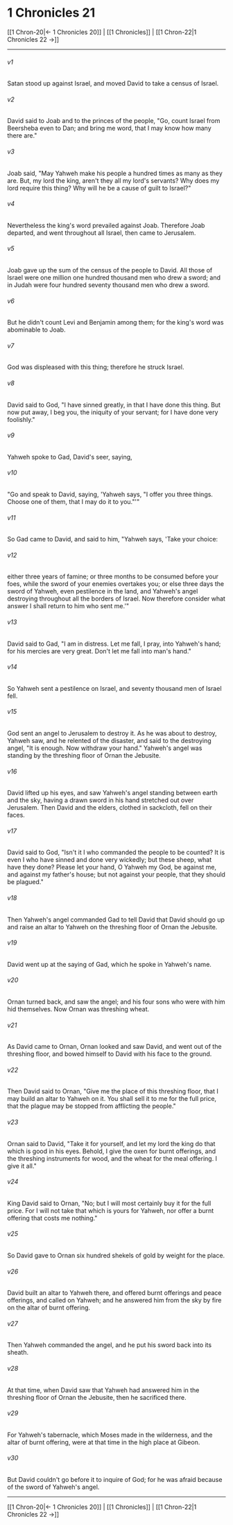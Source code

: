 # 1 Chronicles 21

[[1 Chron-20|← 1 Chronicles 20]] | [[1 Chronicles]] | [[1 Chron-22|1 Chronicles 22 →]]
***



###### v1 
Satan stood up against Israel, and moved David to take a census of Israel. 

###### v2 
David said to Joab and to the princes of the people, "Go, count Israel from Beersheba even to Dan; and bring me word, that I may know how many there are." 

###### v3 
Joab said, "May Yahweh make his people a hundred times as many as they are. But, my lord the king, aren't they all my lord's servants? Why does my lord require this thing? Why will he be a cause of guilt to Israel?" 

###### v4 
Nevertheless the king's word prevailed against Joab. Therefore Joab departed, and went throughout all Israel, then came to Jerusalem. 

###### v5 
Joab gave up the sum of the census of the people to David. All those of Israel were one million one hundred thousand men who drew a sword; and in Judah were four hundred seventy thousand men who drew a sword. 

###### v6 
But he didn't count Levi and Benjamin among them; for the king's word was abominable to Joab. 

###### v7 
God was displeased with this thing; therefore he struck Israel. 

###### v8 
David said to God, "I have sinned greatly, in that I have done this thing. But now put away, I beg you, the iniquity of your servant; for I have done very foolishly." 

###### v9 
Yahweh spoke to Gad, David's seer, saying, 

###### v10 
"Go and speak to David, saying, 'Yahweh says, "I offer you three things. Choose one of them, that I may do it to you."'" 

###### v11 
So Gad came to David, and said to him, "Yahweh says, 'Take your choice: 

###### v12 
either three years of famine; or three months to be consumed before your foes, while the sword of your enemies overtakes you; or else three days the sword of Yahweh, even pestilence in the land, and Yahweh's angel destroying throughout all the borders of Israel. Now therefore consider what answer I shall return to him who sent me.'" 

###### v13 
David said to Gad, "I am in distress. Let me fall, I pray, into Yahweh's hand; for his mercies are very great. Don't let me fall into man's hand." 

###### v14 
So Yahweh sent a pestilence on Israel, and seventy thousand men of Israel fell. 

###### v15 
God sent an angel to Jerusalem to destroy it. As he was about to destroy, Yahweh saw, and he relented of the disaster, and said to the destroying angel, "It is enough. Now withdraw your hand." Yahweh's angel was standing by the threshing floor of Ornan the Jebusite. 

###### v16 
David lifted up his eyes, and saw Yahweh's angel standing between earth and the sky, having a drawn sword in his hand stretched out over Jerusalem. Then David and the elders, clothed in sackcloth, fell on their faces. 

###### v17 
David said to God, "Isn't it I who commanded the people to be counted? It is even I who have sinned and done very wickedly; but these sheep, what have they done? Please let your hand, O Yahweh my God, be against me, and against my father's house; but not against your people, that they should be plagued." 

###### v18 
Then Yahweh's angel commanded Gad to tell David that David should go up and raise an altar to Yahweh on the threshing floor of Ornan the Jebusite. 

###### v19 
David went up at the saying of Gad, which he spoke in Yahweh's name. 

###### v20 
Ornan turned back, and saw the angel; and his four sons who were with him hid themselves. Now Ornan was threshing wheat. 

###### v21 
As David came to Ornan, Ornan looked and saw David, and went out of the threshing floor, and bowed himself to David with his face to the ground. 

###### v22 
Then David said to Ornan, "Give me the place of this threshing floor, that I may build an altar to Yahweh on it. You shall sell it to me for the full price, that the plague may be stopped from afflicting the people." 

###### v23 
Ornan said to David, "Take it for yourself, and let my lord the king do that which is good in his eyes. Behold, I give the oxen for burnt offerings, and the threshing instruments for wood, and the wheat for the meal offering. I give it all." 

###### v24 
King David said to Ornan, "No; but I will most certainly buy it for the full price. For I will not take that which is yours for Yahweh, nor offer a burnt offering that costs me nothing." 

###### v25 
So David gave to Ornan six hundred shekels of gold by weight for the place. 

###### v26 
David built an altar to Yahweh there, and offered burnt offerings and peace offerings, and called on Yahweh; and he answered him from the sky by fire on the altar of burnt offering. 

###### v27 
Then Yahweh commanded the angel, and he put his sword back into its sheath. 

###### v28 
At that time, when David saw that Yahweh had answered him in the threshing floor of Ornan the Jebusite, then he sacrificed there. 

###### v29 
For Yahweh's tabernacle, which Moses made in the wilderness, and the altar of burnt offering, were at that time in the high place at Gibeon. 

###### v30 
But David couldn't go before it to inquire of God; for he was afraid because of the sword of Yahweh's angel.

***
[[1 Chron-20|← 1 Chronicles 20]] | [[1 Chronicles]] | [[1 Chron-22|1 Chronicles 22 →]]
